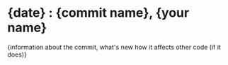 # {date} : {commit name}, {your name}
  {information about the commit, what\'s new how it affects other code (if it does)}
